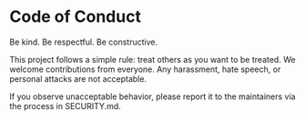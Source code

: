 # Code of Conduct

Be kind. Be respectful. Be constructive.

This project follows a simple rule: treat others as you want to be treated. We welcome contributions from everyone. Any harassment, hate speech, or personal attacks are not acceptable.

If you observe unacceptable behavior, please report it to the maintainers via the process in SECURITY.md.

